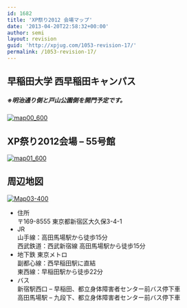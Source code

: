 ```yaml
---
id: 1682
title: 'XP祭り2012 会場マップ'
date: '2013-04-20T22:58:32+00:00'
author: semi
layout: revision
guid: 'http://xpjug.com/1053-revision-17/'
permalink: /1053-revision-17/
---
```


## 早稲田大学 西早稲田キャンパス

##### ※明治通り側と戸山公園側を開門予定です。

[![](http://xpjug.com/wp-content/uploads/2012/08/map00_600.png "map00_600")](http://xpjug.com/wp-content/uploads/2012/08/map00_600.png)

## XP祭り2012会場 – 55号館

[![](http://xpjug.com/wp-content/uploads/2012/08/map01_600.png "map01_600")](http://xpjug.com/wp-content/uploads/2012/08/map01_600.png)

## 周辺地図

[![](http://xpjug.com/wp-content/uploads/2012/08/Map03-400.gif "Map03-400")](http://xpjug.com/wp-content/uploads/2012/08/Map03-400.gif)

- 住所  
    〒169-8555 東京都新宿区大久保3-4-1
- JR  
    山手線：高田馬場駅から徒歩15分  
    西武鉄道：西武新宿線 高田馬場駅から徒歩15分
- 地下鉄 東京メトロ  
    副都心線：西早稲田駅に直結  
    東西線：早稲田駅から徒歩22分
- バス  
    新宿駅西口 – 早稲田、都立身体障害者センター前バス停下車  
    高田馬場駅 – 九段下、都立身体障害者センター前バス停下車